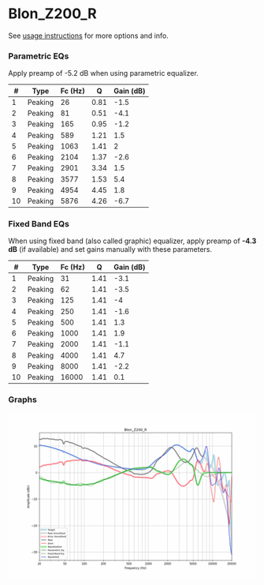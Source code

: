 # Blon_Z200_R
See [usage instructions](https://github.com/jaakkopasanen/AutoEq#usage) for more options and info.

### Parametric EQs
Apply preamp of -5.2 dB when using parametric equalizer.

|   # | Type    |   Fc (Hz) |    Q |   Gain (dB) |
|-----|---------|-----------|------|-------------|
|   1 | Peaking |        26 | 0.81 |        -1.5 |
|   2 | Peaking |        81 | 0.51 |        -4.1 |
|   3 | Peaking |       165 | 0.95 |        -1.2 |
|   4 | Peaking |       589 | 1.21 |         1.5 |
|   5 | Peaking |      1063 | 1.41 |         2   |
|   6 | Peaking |      2104 | 1.37 |        -2.6 |
|   7 | Peaking |      2901 | 3.34 |         1.5 |
|   8 | Peaking |      3577 | 1.53 |         5.4 |
|   9 | Peaking |      4954 | 4.45 |         1.8 |
|  10 | Peaking |      5876 | 4.26 |        -6.7 |

### Fixed Band EQs
When using fixed band (also called graphic) equalizer, apply preamp of **-4.3 dB** (if available) and set gains manually with these parameters.

|   # | Type    |   Fc (Hz) |    Q |   Gain (dB) |
|-----|---------|-----------|------|-------------|
|   1 | Peaking |        31 | 1.41 |        -3.1 |
|   2 | Peaking |        62 | 1.41 |        -3.5 |
|   3 | Peaking |       125 | 1.41 |        -4   |
|   4 | Peaking |       250 | 1.41 |        -1.6 |
|   5 | Peaking |       500 | 1.41 |         1.3 |
|   6 | Peaking |      1000 | 1.41 |         1.9 |
|   7 | Peaking |      2000 | 1.41 |        -1.1 |
|   8 | Peaking |      4000 | 1.41 |         4.7 |
|   9 | Peaking |      8000 | 1.41 |        -2.2 |
|  10 | Peaking |     16000 | 1.41 |         0.1 |

### Graphs
![](./Blon_Z200_R.png)
